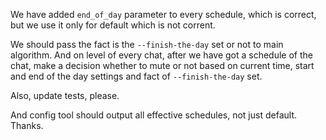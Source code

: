 We have added `end_of_day` parameter to every schedule, which is correct, but we use it only for default which is not corrent.

We should pass the fact is the `--finish-the-day` set or not to main algorithm. And on level of every chat, after we have got a schedule of the chat, make a decision whether to mute or not based on current time, start and end of the day settings and fact of `--finish-the-day` set.

Also, update tests, please.

And config tool should output all effective schedules, not just default. Thanks.
